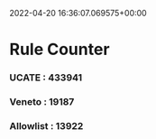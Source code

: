 2022-04-20 16:36:07.069575+00:00
# Rule Counter 
 ### UCATE : 433941

 ### Veneto : 19187

 ### Allowlist : 13922